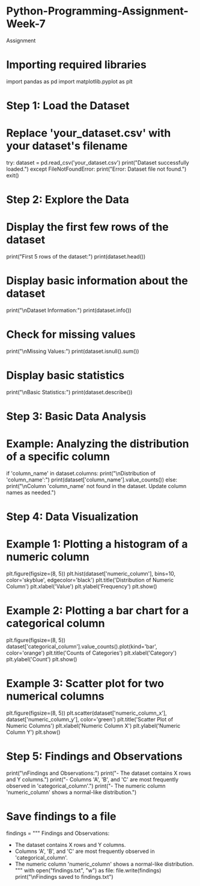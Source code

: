 # Python-Programming-Assignment-Week-7
Assignment
# Importing required libraries
import pandas as pd
import matplotlib.pyplot as plt

# Step 1: Load the Dataset
# Replace 'your_dataset.csv' with your dataset's filename
try:
    dataset = pd.read_csv('your_dataset.csv')
    print("Dataset successfully loaded.")
except FileNotFoundError:
    print("Error: Dataset file not found.")
    exit()

# Step 2: Explore the Data
# Display the first few rows of the dataset
print("First 5 rows of the dataset:")
print(dataset.head())

# Display basic information about the dataset
print("\nDataset Information:")
print(dataset.info())

# Check for missing values
print("\nMissing Values:")
print(dataset.isnull().sum())

# Display basic statistics
print("\nBasic Statistics:")
print(dataset.describe())

# Step 3: Basic Data Analysis
# Example: Analyzing the distribution of a specific column
if 'column_name' in dataset.columns:
    print("\nDistribution of 'column_name':")
    print(dataset['column_name'].value_counts())
else:
    print("\nColumn 'column_name' not found in the dataset. Update column names as needed.")

# Step 4: Data Visualization
# Example 1: Plotting a histogram of a numeric column
plt.figure(figsize=(8, 5))
plt.hist(dataset['numeric_column'], bins=10, color='skyblue', edgecolor='black')
plt.title('Distribution of Numeric Column')
plt.xlabel('Value')
plt.ylabel('Frequency')
plt.show()

# Example 2: Plotting a bar chart for a categorical column
plt.figure(figsize=(8, 5))
dataset['categorical_column'].value_counts().plot(kind='bar', color='orange')
plt.title('Counts of Categories')
plt.xlabel('Category')
plt.ylabel('Count')
plt.show()

# Example 3: Scatter plot for two numerical columns
plt.figure(figsize=(8, 5))
plt.scatter(dataset['numeric_column_x'], dataset['numeric_column_y'], color='green')
plt.title('Scatter Plot of Numeric Columns')
plt.xlabel('Numeric Column X')
plt.ylabel('Numeric Column Y')
plt.show()

# Step 5: Findings and Observations
print("\nFindings and Observations:")
print("- The dataset contains X rows and Y columns.")
print("- Columns 'A', 'B', and 'C' are most frequently observed in 'categorical_column'.")
print("- The numeric column 'numeric_column' shows a normal-like distribution.")

# Save findings to a file
findings = """
Findings and Observations:
- The dataset contains X rows and Y columns.
- Columns 'A', 'B', and 'C' are most frequently observed in 'categorical_column'.
- The numeric column 'numeric_column' shows a normal-like distribution.
"""
with open("findings.txt", "w") as file:
    file.write(findings)
print("\nFindings saved to findings.txt")

